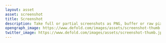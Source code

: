 ```yaml
---
layout: asset
asset: screenshot
title: Screenshot
description: Take full or partial screenshots as PNG, buffer or raw pixels.
opengraph_image: https://www.defold.com/images/assets/screenshot-thumb.jpg
twitter_image: https://www.defold.com/images/assets/screenshot-thumb.jpg
---
```


